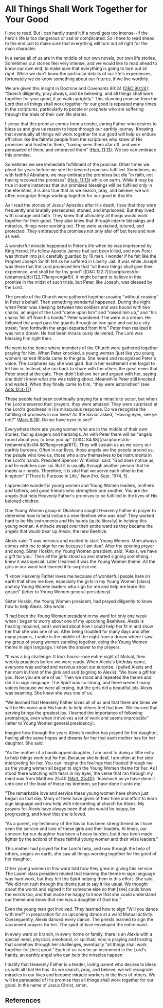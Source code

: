 # All Things Shall Work Together for Your Good

I love to read. But I can hardly stand it if a novel gets too intense--if the
hero's life is too dangerous or sad or complicated. So I have to read ahead to
the end just to make sure that everything will turn out all right for the main
character.

In a sense all of us are in the middle of our own novels, our own life
stories. Sometimes our stories feel very intense, and we would like to read
ahead to know our own end, to make sure that everything is going to turn out
all right. While we don't know the particular details of our life's
experiences, fortunately we do know something about our futures, if we live
worthily.

We are given this insight in Doctrine and Covenants 90:24 [[D&amp;C
90:24](/scriptures/dc-testament/dc/90.24?lang=eng#23)]: "Search diligently,
pray always, and be believing, and all things shall work together for your
good, if ye walk uprightly." This stunning promise from the Lord that all
things shall work together for our good is repeated many times in the
scriptures, particularly to people or prophets who are suffering through the
trials of their own life stories.

I sense that this promise comes from a tender, caring Father who desires to
bless us and give us reason to hope through our earthly journey. Knowing that
eventually all things will work together for our good will help us endure
affliction like the faithful people from the scriptures who knew of His
promises and trusted in them, "having seen them afar off, and were persuaded
of them, and embraced them" ([Heb.
11:13](/scriptures/nt/heb/11.13?lang=eng#12)). We too can embrace this
promise.

Sometimes we see immediate fulfillment of the promise. Other times we plead
for years before we see the desired promises fulfilled. Sometimes, as with
faithful Abraham, we may embrace the promises but die "in faith, not having
received the promises" ([Heb. 11:13](/scriptures/nt/heb/11.13?lang=eng#12))
while on earth. While it may be true in some instances that our promised
blessings will be fulfilled only in the eternities, it is also true that as we
search, pray, and believe, we will often recognize things working together for
our good in this life.

As I read the stories of Jesus' Apostles after His death, I see that they were
frequently and brutally persecuted, stoned, and imprisoned. But they lived
with courage and faith. They knew that ultimately all things would work
together for their good. They also knew that through interim blessings and
miracles, things were working out. They were sustained, tutored, and
protected. They embraced the promises not only afar off but here and now as
well.

A wonderful miracle happened in Peter's life when he was imprisoned by King
Herod. His fellow Apostle James had just been killed, and now Peter was thrown
into jail, carefully guarded by 16 men. I wonder if he felt like the Prophet
Joseph Smith felt as he suffered in Liberty Jail. It was while Joseph was
there that the Lord promised him that "all these things shall give thee
experience, and shall be for thy good" ([D&amp;C 122:7](/scriptures/dc-
testament/dc/122.7?lang=eng#6)). It might be hard to believe in this promise
in the midst of such trials, but Peter, like Joseph, was blessed by the Lord.

The people of the Church were gathered together praying "without ceasing" in
Peter's behalf. Then something wonderful happened. During the night when Peter
was sleeping between two soldiers and was bound with two chains, an angel of
the Lord "came upon him" and "raised him up," and "his chains fell off from
his hands." Peter wondered if he were in a dream. He followed the angel past
the guards through an iron gate and out to a city street, "and forthwith the
angel departed from him." Peter then realized it was not a dream. He had been
miraculously delivered. The Lord was blessing him right then.

He went to the home where members of the Church were gathered together praying
for him. When Peter knocked, a young woman (just like you young women) named
Rhoda came to the gate. She heard and recognized Peter's voice. The scriptures
say she was glad. But in her excitement she forgot to let him in. Instead, she
ran back to share with the others the great news that Peter stood at the gate.
They didn't believe her and argued with her, saying she didn't know what she
was talking about. Meanwhile Peter still knocked and waited. When they finally
came to him, "they were astonished" (see [Acts
12:4-17](/scriptures/nt/acts/12.4-17?lang=eng#3)).

These people had been continually praying for a miracle to occur, but when the
Lord answered their prayers, they were amazed. They were surprised at the
Lord's goodness in His miraculous response. Do we recognize the fulfilling of
promises in our lives? As the Savior asked, "Having eyes, see ye not?" ([Mark
8:18](/scriptures/nt/mark/8.18?lang=eng#17)). Do we have eyes to see?

Everywhere there are young women who are in the middle of their own stories,
facing dangers and hardships. As with Peter there will be "angels round about
you, to bear you up" ([D&amp;C 84:88](/scriptures/dc-
testament/dc/84.88?lang=eng#87)). They will sustain us as we carry our earthly
burdens. Often in our lives, those angels are the people around us, the people
who love us, those who allow themselves to be instruments in the Lord's hands.
President Spencer W. Kimball said: "God does notice us, and he watches over
us. But it is usually through another person that he meets our needs.
Therefore, it is vital that we serve each other in the kingdom" ("There Is
Purpose in Life," _New Era,_ Sept. 1974, 5).

I appreciate wonderful young women and Young Women leaders, mothers and
fathers, and good friends who strengthen one another. You are the angels that
help Heavenly Father's promises to be fulfilled in the lives of His beloved
children.

One Young Women group in Oklahoma sought Heavenly Father in prayer to
determine how to best include a new Beehive who was deaf. They worked hard to
be His instruments and His hands (quite literally) in helping this young
woman. A miracle swept over their entire ward as they became the angels that
would bear up Alexis, the new Beehive.

Alexis said: "I was nervous and excited to start Young Women. Mom always comes
with me to sign for me because I am deaf. After the opening prayer and song,
Sister Hoskin, my Young Women president, said, 'Alexis, we have a gift for
you.' Then all the girls stood up and started signing something. I knew it was
special. Later I learned it was the Young Women theme. All the girls in our
ward had learned it to surprise me.

"I know Heavenly Father loves me because of wonderful people here on earth
that show me love, especially the girls in my Young Women [class] and my Young
Women leaders who sign for me and help me learn the gospel" (letter to Young
Women general presidency).

Sister Hoskin, the Young Women president, had prayed diligently to know how to
help Alexis. She wrote:

"I had been the Young Women president in my ward for only one week when I
began to worry about one of my upcoming Beehives. Alexis is hearing impaired,
and I worried about how I could help her fit in and show her that she was one
of us. After being troubled for many days and after many prayers, I woke in
the middle of the night from a dream where I saw my group of young women
standing together, doing the Young Women theme in sign language. I knew the
answer to my prayers.

"It was a big challenge. It took hours--one entire night of Mutual, then
weekly practices before we were ready. When Alexis's birthday came, everyone
was excited and nervous about our surprise. I pulled Alexis and her mom in
front of the girls and said (signing to Alexis), 'We have a gift for you. Now
you are one of us.' Then we stood and repeated the theme and did it in sign
language. The Spirit was so strong, and there weren't many voices because we
were all crying, but the girls did a beautiful job. Alexis was beaming. She
knew she was one of us.

"We learned that Heavenly Father loves all of us and that there are times we
will be His voice and His hands to help others feel that love. We learned that
serving brings the greatest joy. I learned the importance of following
promptings, even when it involves a lot of work and seems improbable" (letter
to Young Women general presidency).

Imagine how through the years Alexis's mother has prayed for her daughter,
having all the same hopes and dreams for her that each mother has for her
daughter. She said:

"As the mother of a handicapped daughter, I am used to doing a little extra to
help things work out for her. Because she is deaf, I am often at her side
interpreting for her. You can imagine the feelings that flooded through me as
the young women all began to sign the Young Women theme for her. As I stood
there watching with tears in my eyes, the verse that ran through my mind was
from Matthew 25:40 [[Matt. 25:40](/scriptures/nt/matt/25.40?lang=eng#39)]:
'Inasmuch as ye have done it unto one of the least of these my brethren, ye
have done it unto me.'

"The remarkable love and service these young women have shown just began on
that day. Many of them have given of their time and effort to learn sign
language and now help with interpreting at church for Alexis. My prayers for
Alexis have always been that she would be happy, be progressing, and know that
she is loved.

"As a parent, my testimony of the Savior has been strengthened as I have seen
the service and love of these girls and their leaders. At times, our concern
for our daughter has been a heavy burden, but it has been made lighter by the
actions of these faithful young women and their wise leaders."

This mother had prayed for the Lord's help, and now through the help of
others, angels on earth, she saw all things working together for the good of
her daughter.

Other young women in this ward told how they grew in giving this service. The
Laurel class president related that learning the theme in sign language was
hard work, but they felt the Spirit helping them in this effort. She said, "We
did not rush through the theme just to say it like usual. We thought about the
words and signed it for someone else so that [she] could know the words too,
and that made me happy to know that she could understand our theme and know
that she was a daughter of God too."

Even the young men got involved. They learned how to sign "Will you dance with
me?" in preparation for an upcoming dance at a ward Mutual activity.
Consequently, Alexis danced every dance. The priests learned to sign the
sacrament prayers for her. The spirit of love enveloped the entire ward.

In every ward or branch, in every home or family, there is an Alexis with a
special need, physical, emotional, or spiritual, who is praying and trusting
that somehow through her challenges, eventually "all things shall work
together for [her] good." Each of us can be an instrument in the Lord's hands,
an earthly angel who can help the miracles happen.

I testify that Heavenly Father is a tender, loving parent who desires to bless
us with all that He has. As we search, pray, and believe, we will recognize
miracles in our lives and become miracle workers in the lives of others. We
will be persuaded of His promise that all things shall work together for our
good. In the name of Jesus Christ, amen.

## References

